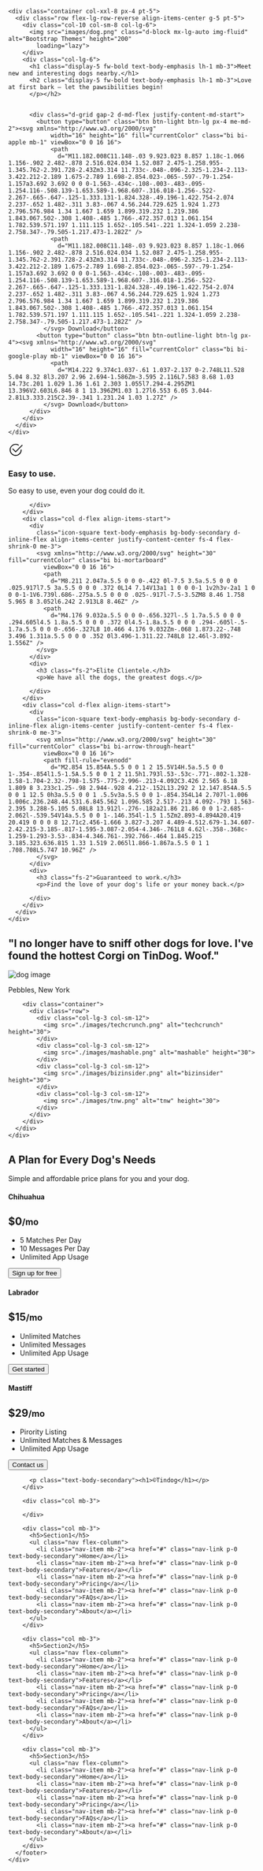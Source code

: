 <!DOCTYPE html>
<html lang="en">

<head>
  <meta charset="UTF-8">
  <meta name="viewport" content="width=device-width, initial-scale=1.0">
  <title>TinDog</title>
  <link href="https://cdn.jsdelivr.net/npm/bootstrap@5.3.0-alpha3/dist/css/bootstrap.min.css" rel="stylesheet"
    integrity="sha384-KK94CHFLLe+nY2dmCWGMq91rCGa5gtU4mk92HdvYe+M/SXH301p5ILy+dN9+nJOZ" crossorigin="anonymous">
  <link rel="stylesheet" href="./css/solution.css">
</head>

<body>


  <!-- Title -->
  <section id="title" class="gradient-background">

    <div class="container col-xxl-8 px-4 pt-5">
      <div class="row flex-lg-row-reverse align-items-center g-5 pt-5">
        <div class="col-10 col-sm-8 col-lg-6">
          <img src="images/dog.png" class="d-block mx-lg-auto img-fluid" alt="Bootstrap Themes" height="200"
            loading="lazy">
        </div>
        <div class="col-lg-6">
          <h1 class="display-5 fw-bold text-body-emphasis lh-1 mb-3">Meet new and interesting dogs nearby.</h1>
          <h2 class="display-5 fw-bold text-body-emphasis lh-1 mb-3">Love at first bark — let the pawsibilities begin!
          </p></h2>


          <div class="d-grid gap-2 d-md-flex justify-content-md-start">
            <button type="button" class="btn btn-light btn-lg px-4 me-md-2"><svg xmlns="http://www.w3.org/2000/svg"
                width="16" height="16" fill="currentColor" class="bi bi-apple mb-1" viewBox="0 0 16 16">
                <path
                  d="M11.182.008C11.148-.03 9.923.023 8.857 1.18c-1.066 1.156-.902 2.482-.878 2.516.024.034 1.52.087 2.475-1.258.955-1.345.762-2.391.728-2.43Zm3.314 11.733c-.048-.096-2.325-1.234-2.113-3.422.212-2.189 1.675-2.789 1.698-2.854.023-.065-.597-.79-1.254-1.157a3.692 3.692 0 0 0-1.563-.434c-.108-.003-.483-.095-1.254.116-.508.139-1.653.589-1.968.607-.316.018-1.256-.522-2.267-.665-.647-.125-1.333.131-1.824.328-.49.196-1.422.754-2.074 2.237-.652 1.482-.311 3.83-.067 4.56.244.729.625 1.924 1.273 2.796.576.984 1.34 1.667 1.659 1.899.319.232 1.219.386 1.843.067.502-.308 1.408-.485 1.766-.472.357.013 1.061.154 1.782.539.571.197 1.111.115 1.652-.105.541-.221 1.324-1.059 2.238-2.758.347-.79.505-1.217.473-1.282Z" />
                <path
                  d="M11.182.008C11.148-.03 9.923.023 8.857 1.18c-1.066 1.156-.902 2.482-.878 2.516.024.034 1.52.087 2.475-1.258.955-1.345.762-2.391.728-2.43Zm3.314 11.733c-.048-.096-2.325-1.234-2.113-3.422.212-2.189 1.675-2.789 1.698-2.854.023-.065-.597-.79-1.254-1.157a3.692 3.692 0 0 0-1.563-.434c-.108-.003-.483-.095-1.254.116-.508.139-1.653.589-1.968.607-.316.018-1.256-.522-2.267-.665-.647-.125-1.333.131-1.824.328-.49.196-1.422.754-2.074 2.237-.652 1.482-.311 3.83-.067 4.56.244.729.625 1.924 1.273 2.796.576.984 1.34 1.667 1.659 1.899.319.232 1.219.386 1.843.067.502-.308 1.408-.485 1.766-.472.357.013 1.061.154 1.782.539.571.197 1.111.115 1.652-.105.541-.221 1.324-1.059 2.238-2.758.347-.79.505-1.217.473-1.282Z" />
              </svg> Download</button>
            <button type="button" class="btn btn-outline-light btn-lg px-4"><svg xmlns="http://www.w3.org/2000/svg"
                width="16" height="16" fill="currentColor" class="bi bi-google-play mb-1" viewBox="0 0 16 16">
                <path
                  d="M14.222 9.374c1.037-.61 1.037-2.137 0-2.748L11.528 5.04 8.32 8l3.207 2.96 2.694-1.586Zm-3.595 2.116L7.583 8.68 1.03 14.73c.201 1.029 1.36 1.61 2.303 1.055l7.294-4.295ZM1 13.396V2.603L6.846 8 1 13.396ZM1.03 1.27l6.553 6.05 3.044-2.81L3.333.215C2.39-.341 1.231.24 1.03 1.27Z" />
              </svg> Download</button>
          </div>
        </div>
      </div>
    </div>
  </section>
  <!-- Features -->
  <section id="features">

  </section><section id="features">
    <div class="container mt-5">
      <div class="row g-4 py-5 row-cols-1 row-cols-lg-3">
        <div class="col d-flex align-items-start">
          <div
            class="icon-square text-body-emphasis bg-body-secondary d-inline-flex align-items-center justify-content-center fs-4 flex-shrink-0 me-3">
            <svg xmlns="http://www.w3.org/2000/svg" height="30" fill="currentColor" class="bi bi-check2-circle"
              viewBox="0 0 16 16">
              <path
                d="M2.5 8a5.5 5.5 0 0 1 8.25-4.764.5.5 0 0 0 .5-.866A6.5 6.5 0 1 0 14.5 8a.5.5 0 0 0-1 0 5.5 5.5 0 1 1-11 0z" />
              <path
                d="M15.354 3.354a.5.5 0 0 0-.708-.708L8 9.293 5.354 6.646a.5.5 0 1 0-.708.708l3 3a.5.5 0 0 0 .708 0l7-7z" />
            </svg>
          </div>
          <div>
            <h3 class="fs-2">Easy to use.</h3>
            <p>So easy to use, even your dog could do it.</p>

          </div>
        </div>
        <div class="col d-flex align-items-start">
          <div
            class="icon-square text-body-emphasis bg-body-secondary d-inline-flex align-items-center justify-content-center fs-4 flex-shrink-0 me-3">
            <svg xmlns="http://www.w3.org/2000/svg" height="30" fill="currentColor" class="bi bi-mortarboard"
              viewBox="0 0 16 16">
              <path
                d="M8.211 2.047a.5.5 0 0 0-.422 0l-7.5 3.5a.5.5 0 0 0 .025.917l7.5 3a.5.5 0 0 0 .372 0L14 7.14V13a1 1 0 0 0-1 1v2h3v-2a1 1 0 0 0-1-1V6.739l.686-.275a.5.5 0 0 0 .025-.917l-7.5-3.5ZM8 8.46 1.758 5.965 8 3.052l6.242 2.913L8 8.46Z" />
              <path
                d="M4.176 9.032a.5.5 0 0 0-.656.327l-.5 1.7a.5.5 0 0 0 .294.605l4.5 1.8a.5.5 0 0 0 .372 0l4.5-1.8a.5.5 0 0 0 .294-.605l-.5-1.7a.5.5 0 0 0-.656-.327L8 10.466 4.176 9.032Zm-.068 1.873.22-.748 3.496 1.311a.5.5 0 0 0 .352 0l3.496-1.311.22.748L8 12.46l-3.892-1.556Z" />
            </svg>
          </div>
          <div>
            <h3 class="fs-2">Elite Clientele.</h3>
            <p>We have all the dogs, the greatest dogs.</p>

          </div>
        </div>
        <div class="col d-flex align-items-start">
          <div
            class="icon-square text-body-emphasis bg-body-secondary d-inline-flex align-items-center justify-content-center fs-4 flex-shrink-0 me-3">
            <svg xmlns="http://www.w3.org/2000/svg" height="30" fill="currentColor" class="bi bi-arrow-through-heart"
              viewBox="0 0 16 16">
              <path fill-rule="evenodd"
                d="M2.854 15.854A.5.5 0 0 1 2 15.5V14H.5a.5.5 0 0 1-.354-.854l1.5-1.5A.5.5 0 0 1 2 11.5h1.793l.53-.53c-.771-.802-1.328-1.58-1.704-2.32-.798-1.575-.775-2.996-.213-4.092C3.426 2.565 6.18 1.809 8 3.233c1.25-.98 2.944-.928 4.212-.152L13.292 2 12.147.854A.5.5 0 0 1 12.5 0h3a.5.5 0 0 1 .5.5v3a.5.5 0 0 1-.854.354L14 2.707l-1.006 1.006c.236.248.44.531.6.845.562 1.096.585 2.517-.213 4.092-.793 1.563-2.395 3.288-5.105 5.08L8 13.912l-.276-.182a21.86 21.86 0 0 1-2.685-2.062l-.539.54V14a.5.5 0 0 1-.146.354l-1.5 1.5Zm2.893-4.894A20.419 20.419 0 0 0 8 12.71c2.456-1.666 3.827-3.207 4.489-4.512.679-1.34.607-2.42.215-3.185-.817-1.595-3.087-2.054-4.346-.761L8 4.62l-.358-.368c-1.259-1.293-3.53-.834-4.346.761-.392.766-.464 1.845.215 3.185.323.636.815 1.33 1.519 2.065l1.866-1.867a.5.5 0 1 1 .708.708L5.747 10.96Z" />
            </svg>
          </div>
          <div>
            <h3 class="fs-2">Guaranteed to work.</h3>
            <p>Find the love of your dog's life or your money back.</p>

          </div>
        </div>
      </div>
    </div>
  </section>
  <!-- Testimonial -->
  <section id="testimonial">
    <div class="my-5">
      <div class="p-5 text-center bg-body-tertiary">
        <div class="container py-5">
          <h2 class="text-body-emphasis">"I no longer have to sniff other dogs for love. I've found the hottest Corgi on
            TinDog. Woof."</h2>
          <img class="profile-img mt-5" src="./images/cutie.png" alt="dog image">
          <p class="col-lg-8 mx-auto lead mt-2">
            Pebbles, New York
        </div>

        <div class="container">
          <div class="row">
            <div class="col-lg-3 col-sm-12">
              <img src="./images/techcrunch.png" alt="techcrunch" height="30">
            </div>
            <div class="col-lg-3 col-sm-12">
              <img src="./images/mashable.png" alt="mashable" height="30">
            </div>
            <div class="col-lg-3 col-sm-12">
              <img src="./images/bizinsider.png" alt="bizinsider" height="30">
            </div>
            <div class="col-lg-3 col-sm-12">
              <img src="./images/tnw.png" alt="tnw" height="30">
            </div>
          </div>
        </div>
      </div>
    </div>
  </section>
  </section>
  <!-- Pricing -->
  <section id="pricing">
<div class="container">
      <div class="pricing-header p-3 pb-md-4 mx-auto text-center">
        <h2 class="display-4 fw-normal">A Plan for Every Dog's Needs</h2>
        <p class="fs-5 text-body-secondary">Simple and affordable price plans for you and your dog.
      </div>
      <div class="row row-cols-1 row-cols-md-3 mb-3 text-center">
        <div class="col">
          <div class="card mb-4 rounded-3 shadow-sm">
            <div class="card-header py-3">
              <h4 class="my-0 fw-normal">Chihuahua</h4>
            </div>
            <div class="card-body">
              <h1 class="card-title pricing-card-title">$0<small class="text-body-secondary fw-light">/mo</small></h1>
              <ul class="list-unstyled mt-3 mb-4">
                <li>5 Matches Per Day</li>
                <li>10 Messages Per Day</li>
                <li>Unlimited App Usage</li>
              </ul>
              <button type="button" class="w-100 btn btn-lg btn-outline-dark">Sign up for free</button>
            </div>
          </div>
        </div>
        <div class="col">
          <div class="card mb-4 rounded-3 shadow-sm">
            <div class="card-header py-3">
              <h4 class="my-0 fw-normal">Labrador</h4>
            </div>
            <div class="card-body">
              <h1 class="card-title pricing-card-title">$15<small class="text-body-secondary fw-light">/mo</small></h1>
              <ul class="list-unstyled mt-3 mb-4">
                <li>Unlimited Matches</li>
                <li>Unlimited Messages</li>
                <li>Unlimited App Usage</li>
              </ul>
              <button type="button" class="w-100 btn btn-lg btn-dark">Get started</button>
            </div>
          </div>
        </div>
        <div class="col">
          <div class="card mb-4 rounded-3 shadow-sm border-dark">
            <div class="card-header py-3 text-bg-dark border-dark">
              <h4 class="my-0 fw-normal">Mastiff</h4>
            </div>
            <div class="card-body">
              <h1 class="card-title pricing-card-title">$29<small class="text-body-secondary fw-light">/mo</small></h1>
              <ul class="list-unstyled mt-3 mb-4">
                <li>Pirority Listing</li>
                <li>Unlimited Matches & Messages</li>
                <li>Unlimited App Usage</li>
              </ul>
              <button type="button" class="w-100 btn btn-lg btn-dark">Contact us</button>
            </div>
          </div>
        </div>
      </div>
    </div>
  </section>
  </section>
  <!-- Footer -->
 <section id="contact" class="gradient-background">
    <div class="container ">
      <footer class="row row-cols-1 row-cols-sm-2 row-cols-md-5 py-5 mt-5 border-top">
        <div class="col mb-3">

          <p class="text-body-secondary"><h1>©Tindog</h1></p>
        </div>

        <div class="col mb-3">

        </div>

        <div class="col mb-3">
          <h5>Section1</h5>
          <ul class="nav flex-column">
            <li class="nav-item mb-2"><a href="#" class="nav-link p-0 text-body-secondary">Home</a></li>
            <li class="nav-item mb-2"><a href="#" class="nav-link p-0 text-body-secondary">Features</a></li>
            <li class="nav-item mb-2"><a href="#" class="nav-link p-0 text-body-secondary">Pricing</a></li>
            <li class="nav-item mb-2"><a href="#" class="nav-link p-0 text-body-secondary">FAQs</a></li>
            <li class="nav-item mb-2"><a href="#" class="nav-link p-0 text-body-secondary">About</a></li>
          </ul>
        </div>

        <div class="col mb-3">
          <h5>Section2</h5>
          <ul class="nav flex-column">
            <li class="nav-item mb-2"><a href="#" class="nav-link p-0 text-body-secondary">Home</a></li>
            <li class="nav-item mb-2"><a href="#" class="nav-link p-0 text-body-secondary">Features</a></li>
            <li class="nav-item mb-2"><a href="#" class="nav-link p-0 text-body-secondary">Pricing</a></li>
            <li class="nav-item mb-2"><a href="#" class="nav-link p-0 text-body-secondary">FAQs</a></li>
            <li class="nav-item mb-2"><a href="#" class="nav-link p-0 text-body-secondary">About</a></li>
          </ul>
        </div>

        <div class="col mb-3">
          <h5>Section3</h5>
          <ul class="nav flex-column">
            <li class="nav-item mb-2"><a href="#" class="nav-link p-0 text-body-secondary">Home</a></li>
            <li class="nav-item mb-2"><a href="#" class="nav-link p-0 text-body-secondary">Features</a></li>
            <li class="nav-item mb-2"><a href="#" class="nav-link p-0 text-body-secondary">Pricing</a></li>
            <li class="nav-item mb-2"><a href="#" class="nav-link p-0 text-body-secondary">FAQs</a></li>
            <li class="nav-item mb-2"><a href="#" class="nav-link p-0 text-body-secondary">About</a></li>
          </ul>
        </div>
      </footer>
    </div>
  </section>
</body>

</html>
